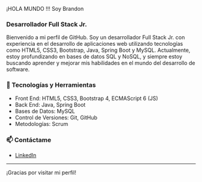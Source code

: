


¡HOLA MUNDO !!!  Soy Brandon

### Desarrollador Full Stack Jr. 

Bienvenido a mi perfil de GitHub. Soy un desarrollador Full Stack Jr. con experiencia en el desarrollo de aplicaciones web utilizando tecnologías como HTML5, CSS3, Bootstrap, Java, Spring Boot y MySQL. Actualmente, estoy profundizando en bases de datos SQL y NoSQL, y siempre estoy buscando aprender y mejorar mis habilidades en el mundo del desarrollo de software.

### 🔧 Tecnologías y Herramientas
- Front End: HTML5, CSS3, Bootstrap 4, ECMAScript 6 (JS)
- Back End: Java, Spring Boot
- Bases de Datos: MySQL
- Control de Versiones: Git, GitHub
- Metodologías: Scrum


### 📫 Contáctame
- [LinkedIn](www.linkedin.com/in/brandonperezferrer)

---

¡Gracias por visitar mi perfil!


<!--
**ferrerbr/ferrerbr** is a ✨ _special_ ✨ repository because its `README.md` (this file) appears on your GitHub profile.

Here are some ideas to get you started:

- 🔭 I’m currently working on ...
- 🌱 I’m currently learning ...
- 👯 I’m looking to collaborate on ...
- 🤔 I’m looking for help with ...
- 💬 Ask me about ...
- 📫 How to reach me: ...
- 😄 Pronouns: ...
- ⚡ Fun fact: ...
-->
